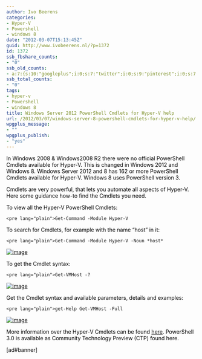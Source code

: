 ```yaml
---
author: Ivo Beerens
categories:
- Hyper-V
- Powershell
- windows 8
date: "2012-03-07T15:13:45Z"
guid: http://www.ivobeerens.nl/?p=1372
id: 1372
ssb_fbshare_counts:
- "0"
ssb_old_counts:
- a:7:{s:10:"googleplus";i:0;s:7:"twitter";i:0;s:9:"pinterest";i:0;s:7:"fbshare";i:0;s:8:"linkedin";i:0;s:6:"reddit";i:0;s:6:"tumblr";i:0;}
ssb_total_counts:
- "0"
tags:
- hyper-v
- Powershell
- windows 8
title: Windows Server 2012 PowerShell Cmdlets for Hyper-V help
url: /2012/03/07/windows-server-8-powershell-cmdlets-for-hyper-v-help/
wpgplus_message:
- ""
wpgplus_publish:
- "yes"
---
```


<span style="color: #000000;">In Windows 2008 &amp; Windows2008 R2 there were no official PowerShell Cmdlets available for Hyper-V. This is changed in Windows 2012 and Windows 8. Windows Server 2012 and 8 has 162 or more PowerShell Cmdlets available for Hyper-V. Windows 8 uses PowerShell version 3.</span>

<span style="color: #000000;">Cmdlets are very powerful, that lets you automate all aspects of Hyper-V. Here some guidance how-to find the Cmdlets you need.</span>

<span style="color: #000000;">To view all the Hyper-V PowerShell Cmdlets:</span>

```
<pre lang="plain">Get-Command -Module Hyper-V
```

<span style="color: #000000;">To search for Cmdlets, for example with the name “host” in it: </span>

```
<pre lang="plain">Get-Command -Module Hyper-V -Noun *host*
```

[<span style="color: #000000;">![image](http://localhost/wp-content/uploads/2012/03/image_thumb.png "image")</span>](http://localhost/wp-content/uploads/2012/03/image.png)

<span style="color: #000000;">To get the Cmdlet syntax:</span>

```
<pre lang="plain">Get-VMHost -?
```

[<span style="color: #000000;">![image](http://localhost/wp-content/uploads/2012/03/image_thumb1.png "image")</span>](http://localhost/wp-content/uploads/2012/03/image1.png)

<span style="color: #000000;">Get the Cmdlet syntax and available parameters, details and examples:</span>

```
<pre lang="plain">get-Help Get-VMHost -Full
```

[<span style="color: #000000;">![image](http://localhost/wp-content/uploads/2012/03/image_thumb2.png "image")</span>](http://localhost/wp-content/uploads/2012/03/image2.png)

<span style="color: #000000;">More information over the Hyper-V Cmdlets can be found [here](http://technet.microsoft.com/en-us/library/hh848559.aspx). PowerShell 3.0 is available as Community Technology Preview (CTP) found here.</span>

<span style="color: #000000;"> </span>

<span style="color: #000000;">\[ad#banner\]</span>
